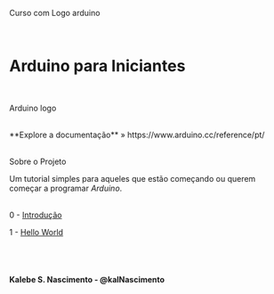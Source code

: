 Curso com Logo arduino

</br>
<h1> Arduino para Iniciantes </h1>
</br>


Arduino logo

</br>
**Explore a documentação** » https://www.arduino.cc/reference/pt/
</br></br>

Sobre o Projeto

Um tutorial simples para aqueles que estão começando ou querem começar a programar *Arduino*.
</br></br>

0 - <a href="./0 - Introdução">Introdução</a>

1 - <a href="./1 - Hello World">Hello World</a>

</br></br>
<h4>Kalebe S. Nascimento - @kalNascimento</h4>
